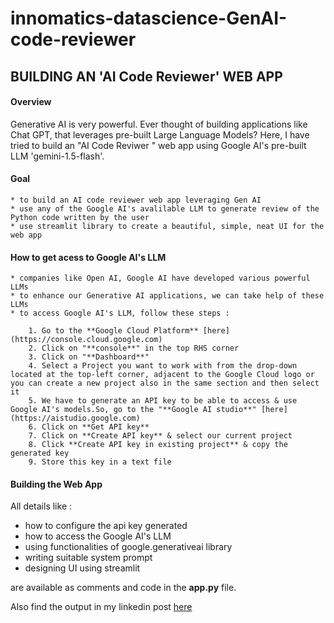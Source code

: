 # innomatics-datascience-GenAI-code-reviewer

## **BUILDING AN 'AI Code Reviewer' WEB APP**

#### **Overview**
Generative AI is very powerful. Ever thought of building applications like Chat GPT, that leverages pre-built Large Language Models? Here, I have tried to build an "AI Code Reviwer " web app using Google AI's pre-built LLM 'gemini-1.5-flash'.

#### **Goal**
    * to build an AI code reviewer web app leveraging Gen AI
    * use any of the Google AI's avalilable LLM to generate review of the Python code written by the user
    * use streamlit library to create a beautiful, simple, neat UI for the web app

####  **How to get acess to Google AI's LLM**

    * companies like Open AI, Google AI have developed various powerful LLMs
    * to enhance our Generative AI applications, we can take help of these LLMs
    * to access Google AI's LLM, follow these steps :

        1. Go to the **Google Cloud Platform** [here](https://console.cloud.google.com)
        2. Click on "**console**" in the top RHS corner
        3. Click on "**Dashboard**"
        4. Select a Project you want to work with from the drop-down located at the top-left corner, adjacent to the Google Cloud logo or you can create a new project also in the same section and then select it
        5. We have to generate an API key to be able to access & use Google AI's models.So, go to the "**Google AI studio**" [here](https://aistudio.google.com)
        6. Click on **Get API key**
        7. Click on **Create API key** & select our current project
        8. Click **Create API key in existing project** & copy the generated key
        9. Store this key in a text file

#### **Building the Web App**
 
All details like :

* how to configure the api key generated
* how to access the Google AI's LLM
* using functionalities of google.generativeai library 
* writing suitable system prompt
* designing UI using streamlit

are available as comments and code in the **app.py** file.

Also find the output in my linkedin post [here](https://www.linkedin.com/in/shaikameenaparveen/)

